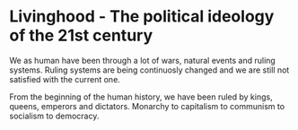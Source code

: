 # Livinghood - The political ideology of the 21st century

We as human have been through a lot of wars, natural events and ruling systems. Ruling systems
are being continuosly changed and we are still not satisfied with the current one.

From the beginning of the human history, we have been ruled by kings, queens, emperors and dictators. Monarchy to capitalism to communism to socialism to democracy.